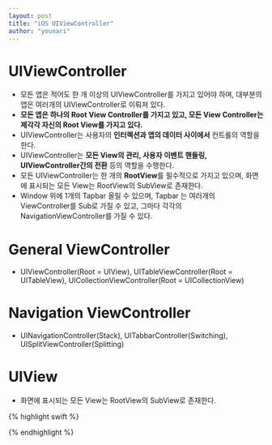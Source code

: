 ```yaml
---
layout: post
title: "iOS UIViewController"
author: "younari"
---
```


# UIViewController
- 모든 앱은 적어도 한 개 이상의 UIViewController를 가지고 있어야 하며, 대부분의 앱은 여러개의 UIViewController로 이뤄져 있다.
- **모든 앱은 하나의 Root View Controller를 가지고 있고, 모든 View Controller는 제각각 자신의 Root View를 가지고 있다.**
- UIViewController는 사용자의 **인터렉션과 앱의 데이터 사이에서** 컨트롤의 역할을 한다.
- UIViewController는 **모든 View의 관리, 사용자 이벤트 핸들링, UIViewController간의 전환** 등의 역할을 수행한다.
- 모든 UIViewController는 한 개의 **RootView**를 필수적으로 가지고 있으며, 화면에 표시되는 모든 View는 RootView의 SubView로 존재한다.
- Window 위에 1개의 Tapbar 올릴 수 있으며, Tapbar 는 여러개의 ViewController를 Sub로 가질 수 있고, 그마다 각각의 NavigationViewController를 가질 수 있다.

# General ViewController
- UIViewController(Root = UIView), UITableViewController(Root = UITableView), UICollectionViewController(Root = UICollectionView)

# Navigation ViewController
- UINavigationController(Stack), UITabbarController(Switching), UISplitViewController(Splitting)

# UIView
- 화면에 표시되는 모든 View는 RootView의 SubView로 존재한다.

{% highlight swift %}

{% endhighlight %}

